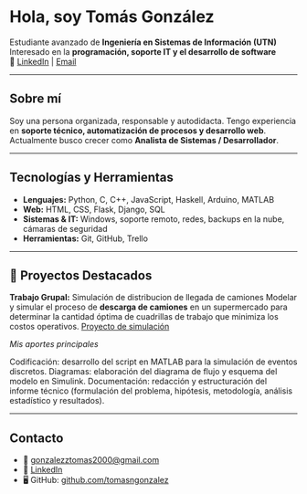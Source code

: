 # Hola, soy Tomás González

Estudiante avanzado de **Ingeniería en Sistemas de Información (UTN)**  
Interesado en la **programación, soporte IT y el desarrollo de software**  
🔗 [LinkedIn](https://www.linkedin.com/in/tomasngonzalez) | [Email](mailto:gonzalezztomas2000@gmail.com)

---

## Sobre mí
Soy una persona organizada, responsable y autodidacta. Tengo experiencia en **soporte técnico, automatización de procesos y desarrollo web**.  
Actualmente busco crecer como **Analista de Sistemas / Desarrollador**.

---

## Tecnologías y Herramientas
- **Lenguajes:** Python, C, C++, JavaScript, Haskell, Arduino, MATLAB  
- **Web:** HTML, CSS, Flask, Django, SQL  
- **Sistemas & IT:** Windows, soporte remoto, redes, backups en la nube, cámaras de seguridad  
- **Herramientas:** Git, GitHub, Trello  

---

## 📂 Proyectos Destacados
**Trabajo Grupal:** Simulación de distribucion de llegada de camiones
Modelar y simular el proceso de **descarga de camiones** en un supermercado para determinar la cantidad óptima de cuadrillas de trabajo que minimiza los costos operativos.
[Proyecto de simulación](https://github.com/Tomiigonzalezz00/Simulacion-Descarga-de-camiones)

*Mis aportes principales*

Codificación: desarrollo del script en MATLAB para la simulación de eventos discretos.
Diagramas: elaboración del diagrama de flujo y esquema del modelo en Simulink.
Documentación: redacción y estructuración del informe técnico (formulación del problema, hipótesis, metodología, análisis estadístico y resultados).

---

##  Contacto
- 📧 gonzalezztomas2000@gmail.com  
- 🔗 [LinkedIn](https://www.linkedin.com/in/tomasngonzalez)  
- 🖥️ GitHub: [github.com/tomasngonzalez](https://github.com/tomasngonzalez)
